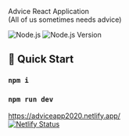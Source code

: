 Advice React Application <br />
(All of us sometimes needs advice)

![Node.js](https://img.shields.io/badge/Node.js-43853D?style=for-the-badge&logo=node.js&logoColor=white)
![Node.js Version](https://img.shields.io/badge/%20v20.12.2-43853D?style=for-the-badge)

## 🚀 Quick Start
### `npm i`
### `npm run dev`

https://adviceapp2020.netlify.app/ <br />
[![Netlify Status](https://api.netlify.com/api/v1/badges/d494c56d-7219-489c-bac7-95d6a67d4fd5/deploy-status)](https://app.netlify.com/sites/adviceapp2020/deploys) 
